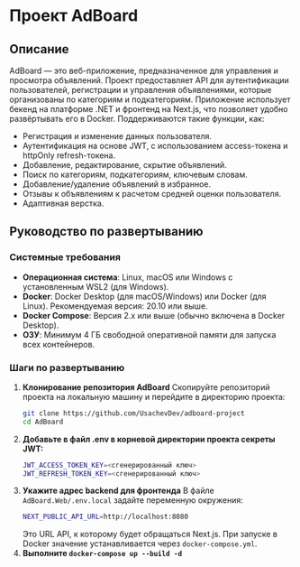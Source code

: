 # Проект AdBoard

## Описание
AdBoard — это веб-приложение, предназначенное для управления и просмотра объявлений. Проект предоставляет API для аутентификации пользователей, регистрации и управления объявлениями, которые организованы по категориям и подкатегориям. Приложение использует бекенд на платформе .NET и фронтенд на Next.js, что позволяет удобно развёртывать его в Docker.
Поддерживаются такие функции, как:
- Регистрация и изменение данных пользователя.
- Аутентификация на основе JWT, с использованием access-токена и httpOnly refresh-токена.
- Добавление, редактирование, скрытие объявлений.
- Поиск по категориям, подкатегориям, ключевым словам.
- Добавление/удаление объявлений в избранное.
- Отзывы к объявлениям к расчетом средней оценки пользователя.
- Адаптивная верстка.
## Руководство по развертыванию

### Системные требования
- **Операционная система**: Linux, macOS или Windows с установленным WSL2 (для Windows).
- **Docker**: Docker Desktop (для macOS/Windows) или Docker (для Linux). Рекомендуемая версия: 20.10 или выше.
- **Docker Compose**: Версия 2.x или выше (обычно включена в Docker Desktop).
- **ОЗУ**: Минимум 4 ГБ свободной оперативной памяти для запуска всех контейнеров.

### Шаги по развертыванию

1. **Клонирование репозитория AdBoard**
   Скопируйте репозиторий проекта на локальную машину и перейдите в директорию проекта:
   ```bash
   git clone https://github.com/UsachevDev/adboard-project
   cd AdBoard
   ```
2. **Добавьте в файл .env в корневой директории проекта секреты JWT:**
   ```bash
   JWT_ACCESS_TOKEN_KEY=<сгенерированный ключ>
   JWT_REFRESH_TOKEN_KEY=<сгенерированный ключ>
   ```
3. **Укажите адрес backend для фронтенда**
   В файле `AdBoard.Web/.env.local` задайте переменную окружения:
   ```bash
   NEXT_PUBLIC_API_URL=http://localhost:8080
   ```
   Это URL API, к которому будет обращаться Next.js. При запуске в Docker значение устанавливается через `docker-compose.yml`.
4. **Выполните `docker-compose up --build -d`**

   
